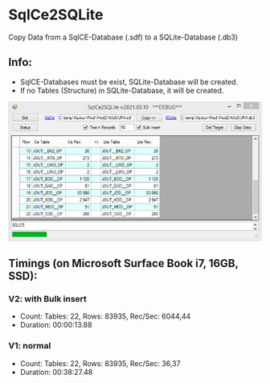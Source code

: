 # SqlCe2SQLite

Copy Data from a SqlCE-Database (.sdf) to a SQLite-Database (.db3)

## Info:
* SqlCE-Databases must be exist, SQLite-Database will be created.
* If no Tables (Structure) in SQLite-Database, it will be created.

![](./img/Bild_20210311_120741_001.png)

## Timings (on Microsoft Surface Book i7, 16GB, SSD):
### V2: with Bulk insert
* Count: Tables: 22, Rows: 83935, Rec/Sec: 6044,44
* Duration: 00:00:13.88

### V1: normal
* Count: Tables: 22, Rows: 83935, Rec/Sec: 36,37
* Duration: 00:38:27.48

